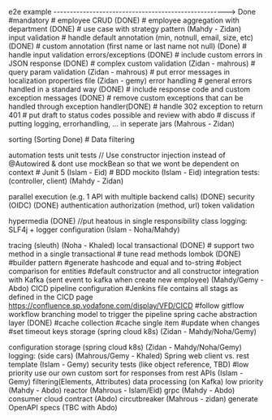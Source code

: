 e2e example      -----------------------------------------------------> Done
#mandatory
    # employee CRUD (DONE)
    # employee aggregation with department  (DONE)
                # use case with strategy pattern (Mahdy - Zidan)  
input validation
    # handle default annotation (min, notnull, email, size, etc) (DONE)
    # custom annotation (first name or last name not null) (Done)
    # handle input validation errors/exceptions (DONE)
    # include custom errors in JSON response (DONE)
                # complex custom validation (Zidan - mahrous)
                # query param validation  (Zidan - mahrous)
                # put error messages in localization properties file (Zidan - gemy)
error handling
    # general errors handled in a standard way (DONE)
    # include response code and custom exception messages (DONE)
    # remove custom exceptions that can be handled through exception handler(DONE)
                # handle 302 exception to return 401
                # put draft to status codes possible and review with abdo
                # discuss if putting logging, errorhandling, ... in seperate jars (Mahrous - Zidan)

sorting (Sorting Done)
                # Data filtering 
                                                            
automation tests
    unit tests // Use constructor injection instead of @Autowired & dont use mockBean so that we wont be dependent on context
                                # Junit 5 (Islam - Eid)
                                # BDD mockito (Islam - Eid)
    integration tests:(controller, client) (Mahdy - Zidan)

parallel execution (e.g. 1 API with multiple backend calls) (DONE)
security (OIDC)  (DONE)
    authentication 
    authorization (method, url)
    token validation
    
hypermedia (DONE) //put heatous in single responsibility class
logging: SLF4j + logger configuration (Islam - Noha/Mahdy)

tracing (sleuth) (Noha - Khaled)
local transactional (DONE)
    # support two method in a single transactional
    # tune read methods
lombok (DONE)
    #builder pattern
    #generate hashcode and equal and to-string
    #object comparison for entities
    #default constructor and all constructor
integration with Kafka (sent event to kafka when create new employee) (Mahdy/Gemy - Abdo)
CICD pipeline configuration
    #Jenkins file contains  all stags as defined in the CICD page https://confluence.sp.vodafone.com/display/VFD/CICD
    #follow gitflow workflow branching model to trigger the pipeline
spring cache abstraction layer (DONE)
    #cache collection
    #cache single item
    #update when changes
    #set timeout
keys storage (spring cloud k8s) (Zidan - Mahdy/Noha/Gemy)

configuration storage (spring cloud k8s) (Zidan - Mahdy/Noha/Gemy)
logging: (side cars) (Mahrous/Gemy - Khaled)
Spring web client vs. rest template (Islam - Gemy)
security tests (like object reference, TBD) 
#low priority
use our own custom sort for responses from rest APIs  (Islam - Gemy)
filtering(Elements, Attributes) 
data processing (on Kafka) low priority (Mahdy - Abdo)
reactor (Mahrous - Islam/Eid)
grpc (Mahdy - Abdo)
consumer cloud contract (Abdo)
circutbreaker (Mahrous - zidan)
generate OpenAPI specs (TBC with Abdo)
